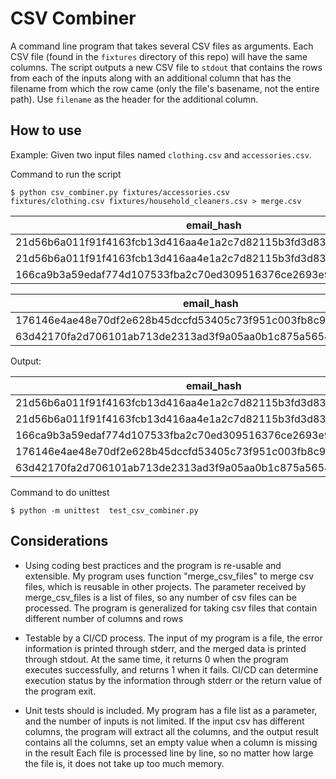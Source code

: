 # CSV Combiner

A command line program that takes several CSV files as arguments. Each CSV
file (found in the `fixtures` directory of this repo) will have the same
columns. The script outputs a new CSV file to `stdout` that contains the
rows from each of the inputs along with an additional column that has the
filename from which the row came (only the file's basename, not the entire path).
Use `filename` as the header for the additional column.

## How to use

Example:
Given two input files named `clothing.csv` and `accessories.csv`.

Command to run the script
```
$ python csv_combiner.py fixtures/accessories.csv fixtures/clothing.csv fixtures/household_cleaners.csv > merge.csv
```


|email_hash|category|
|----------|--------|
|21d56b6a011f91f4163fcb13d416aa4e1a2c7d82115b3fd3d831241fd63|Shirts|
|21d56b6a011f91f4163fcb13d416aa4e1a2c7d82115b3fd3d831241fd63|Pants|
|166ca9b3a59edaf774d107533fba2c70ed309516376ce2693e92c777dd971c4b|Cardigans|

|email_hash|category|
|----------|--------|
|176146e4ae48e70df2e628b45dccfd53405c73f951c003fb8c9c09b3207e7aab|Wallets|
|63d42170fa2d706101ab713de2313ad3f9a05aa0b1c875a56545cfd69f7101fe|Purses|

Output:

|email_hash|category|filename|
|----------|--------|--------|
|21d56b6a011f91f4163fcb13d416aa4e1a2c7d82115b3fd3d831241fd63|Shirts|clothing.csv|
|21d56b6a011f91f4163fcb13d416aa4e1a2c7d82115b3fd3d831241fd63|Pants|clothing.csv|
|166ca9b3a59edaf774d107533fba2c70ed309516376ce2693e92c777dd971c4b|Cardigans|clothing.csv|
|176146e4ae48e70df2e628b45dccfd53405c73f951c003fb8c9c09b3207e7aab|Wallets|accessories.csv|
|63d42170fa2d706101ab713de2313ad3f9a05aa0b1c875a56545cfd69f7101fe|Purses|accessories.csv|


Command to do unittest
```
$ python -m unittest  test_csv_combiner.py
```

##  Considerations 
* Using coding best practices and the program is re-usable and extensible.
My program uses function "merge_csv_files" to merge csv files, which is reusable in other projects.
The parameter received by merge_csv_files is a list of files, so any number of csv files can be processed.
The program is generalized for taking csv files that contain different number of columns and rows

* Testable by a CI/CD process. 
The input of my program is a file, the error information is printed through stderr,
and the merged data is printed through stdout. At the same time,
it returns 0 when the program executes successfully, and returns 1 when it fails.
CI/CD can determine execution status by the information through stderr or the return value of the program exit.

* Unit tests should is included.
My program has a file list as a parameter, and the number of inputs is not limited.
If the input csv has different columns, the program will extract all the columns,
and the output result contains all the columns, set an empty value when a column is missing in the result
Each file is processed line by line, so no matter how large the file is, it does not take up too much memory.


